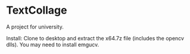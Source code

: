 # TextCollage

A project for university.

Install: Clone to desktop and extract the x64.7z file (includes the opencv dlls). You may need to install emgucv.
